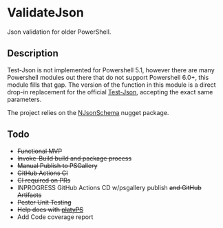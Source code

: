 # ValidateJson

Json validation for older PowerShell.

## Description

Test-Json is not implemented for Powershell 5.1, however there are many Powershell modules out there that do not support Powershell 6.0+, this module fills that gap.  The version of the function in this module is a direct drop-in replacement for the official [Test-Json](https://learn.microsoft.com/en-us/powershell/module/microsoft.powershell.utility/test-json), accepting the exact same parameters.

The project relies on the  [NJsonSchema](https://github.com/RicoSuter/NJsonSchema) nugget package.  

## Todo

- ~~Functional MVP~~
- ~~Invoke-Build build and package process~~
- ~~Manual Publish to PSGallery~~
- ~~GitHub Actions CI~~
- ~~CI required on PRs~~
- INPROGRESS GitHub Actions CD w/psgallery publish ~~and GitHub Artifacts~~
- ~~Pester Unit Testing~~
- ~~Help docs with [platyPS](https://github.com/PowerShell/platyPS)~~
- Add Code coverage report
